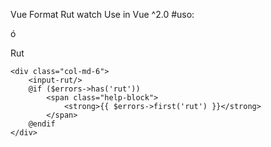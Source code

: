 Vue Format Rut watch 
Use in Vue ^2.0
#uso:

<input-rut/>

ó

<div class="form-group{{ $errors->has('rut') ? ' has-error' : '' }}">
    <label for="rut" class="col-md-4 control-label">Rut</label>

    <div class="col-md-6">
        <input-rut/>
        @if ($errors->has('rut'))
            <span class="help-block">
                <strong>{{ $errors->first('rut') }}</strong>
            </span>
        @endif
    </div>
</div>
